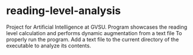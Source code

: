 # reading-level-analysis
Project for Artificial Intelligence at GVSU.  Program showcases the reading level calculation and performs dynamic augmentation from a text file
To properly run the program.  Add a text file to the current directory of the executable to analyze its contents.
